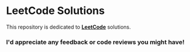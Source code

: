 # LeetCode Solutions
This repository is dedicated to [**LeetCode**](https://leetcode.com/) solutions.

### I'd appreciate any feedback or code reviews you might have!
